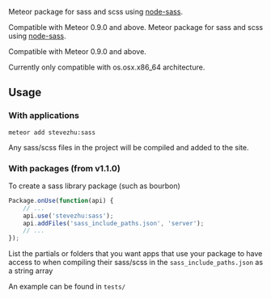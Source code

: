 Meteor package for sass and scss using [node-sass](https://github.com/sass/node-sass).

Compatible with Meteor 0.9.0 and above.
Meteor package for sass and scss using [node-sass](https://github.com/sass/node-sass).

Compatible with Meteor 0.9.0 and above.

Currently only compatible with os.osx.x86_64 architecture.


## Usage

### With applications

`meteor add stevezhu:sass`

Any sass/scss files in the project will be compiled and added to the site.

### With packages (from v1.1.0)

To create a sass library package (such as bourbon)

```javascript
Package.onUse(function(api) {
	// ...
	api.use('stevezhu:sass');
	api.addFiles('sass_include_paths.json', 'server');
	// ...
});
```
List the partials or folders that you want apps that use your package to have access to when compiling their sass/scss in the `sass_include_paths.json` as a string array

An example can be found in `tests/`
